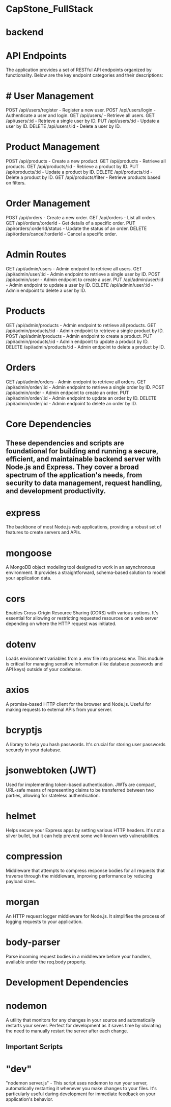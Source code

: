 # CapStone_FullStack
# backend

# API Endpoints
The application provides a set of RESTful API endpoints organized by functionality. Below are the key endpoint categories and their descriptions:

# # User Management
POST /api/users/register - Register a new user.
POST /api/users/login - Authenticate a user and login.
GET /api/users/ - Retrieve all users.
GET /api/users/:id - Retrieve a single user by ID.
PUT /api/users/:id - Update a user by ID.
DELETE /api/users/:id - Delete a user by ID.

# Product Management
POST /api/products - Create a new product.
GET /api/products - Retrieve all products.
GET /api/products/:id - Retrieve a product by ID.
PUT /api/products/:id - Update a product by ID.
DELETE /api/products/:id - Delete a product by ID.
GET /api/products/filter - Retrieve products based on filters.

# Order Management
POST /api/orders - Create a new order.
GET /api/orders - List all orders.
GET /api/orders/:orderId - Get details of a specific order.
PUT /api/orders/:orderId/status - Update the status of an order.
DELETE /api/orders/cancel/:orderId - Cancel a specific order.

# Admin Routes
GET /api/admin/users - Admin endpoint to retrieve all users.
GET /api/admin/user/:id - Admin endpoint to retrieve a single user by ID.
POST /api/admin/user - Admin endpoint to create a user.
PUT /api/admin/user/:id - Admin endpoint to update a user by ID.
DELETE /api/admin/user/:id - Admin endpoint to delete a user by ID.
# Products
GET /api/admin/products - Admin endpoint to retrieve all products.
GET /api/admin/products/:id - Admin endpoint to retrieve a single product by ID.
POST /api/admin/products - Admin endpoint to create a product.
PUT /api/admin/products/:id - Admin endpoint to update a product by ID.
DELETE /api/admin/products/:id - Admin endpoint to delete a product by ID.
# Orders
GET /api/admin/orders - Admin endpoint to retrieve all orders.
GET /api/admin/order/:id - Admin endpoint to retrieve a single order by ID.
POST /api/admin/order - Admin endpoint to create an order.
PUT /api/admin/order/:id - Admin endpoint to update an order by ID.
DELETE /api/admin/order/:id - Admin endpoint to delete an order by ID.


# Core Dependencies
## These dependencies and scripts are foundational for building and running a secure, efficient, and maintainable backend server with Node.js and Express. They cover a broad spectrum of the application's needs, from security to data management, request handling, and development productivity.
# express 
The backbone of most Node.js web applications, providing a robust set of features to create servers and APIs.
# mongoose
A MongoDB object modeling tool designed to work in an asynchronous environment. It provides a straightforward, schema-based solution to model your application data.
# cors
Enables Cross-Origin Resource Sharing (CORS) with various options. It's essential for allowing or restricting requested resources on a web server depending on where the HTTP request was initiated.
# dotenv
Loads environment variables from a .env file into process.env. This module is critical for managing sensitive information (like database passwords and API keys) outside of your codebase.
# axios 
A promise-based HTTP client for the browser and Node.js. Useful for making requests to external APIs from your server.
# bcryptjs
A library to help you hash passwords. It's crucial for storing user passwords securely in your database.
# jsonwebtoken (JWT)
Used for implementing token-based authentication. JWTs are compact, URL-safe means of representing claims to be transferred between two parties, allowing for stateless authentication.
# helmet
Helps secure your Express apps by setting various HTTP headers. It's not a silver bullet, but it can help prevent some well-known web vulnerabilities.
# compression
Middleware that attempts to compress response bodies for all requests that traverse through the middleware, improving performance by reducing payload sizes.
# morgan
An HTTP request logger middleware for Node.js. It simplifies the process of logging requests to your application.
# body-parser
Parse incoming request bodies in a middleware before your handlers, available under the req.body property.


# Development Dependencies
# nodemon 
A utility that monitors for any changes in your source and automatically restarts your server. Perfect for development as it saves time by obviating the need to manually restart the server after each change.
## Important Scripts
# "dev"
"nodemon server.js" - This script uses nodemon to run your server, automatically restarting it whenever you make changes to your files. It's particularly useful during development for immediate feedback on your application's behavior.

